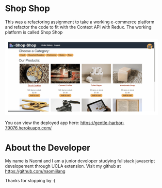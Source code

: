# Shop Shop 

This was a refactoring assignment to take a working e-commerce platform and refactor the code to fit with the Context API with Redux. The working platform is called Shop Shop 

![screenshot](readme.png)

You can view the deployed app here: https://gentle-harbor-79076.herokuapp.com/ 

# About the Developer

My name is Naomi and I am a junior developer studying fullstack javascript developement through UCLA extension. Visit my github at https://github.com/naomiilang

Thanks for stopping by :)